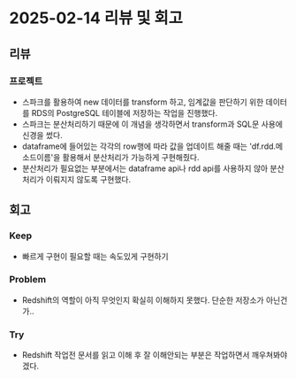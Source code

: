 # 2025-02-14 리뷰 및 회고

## 리뷰

### 프로젝트
- 스파크를 활용하여 new 데이터를 transform 하고, 임계값을 판단하기 위한 데이터를 RDS의 PostgreSQL 테이블에 저장하는 작업을 진행했다.
- 스파크는 분산처리하기 때문에 이 개념을 생각하면서 transform과 SQL문 사용에 신경을 썼다. 
- dataframe에 들어있는 각각의 row행에 따라 값을 업데이트 해줄 때는 'df.rdd.메소드이름'을 활용해서 분산처리가 가능하게 구현해줬다.
- 분산처리가 필요없는 부분에서는 dataframe api나 rdd api를 사용하지 않아 분산처리가 이뤄지지 않도록 구현했다.

## 회고
### Keep
- 빠르게 구현이 필요할 때는 속도있게 구현하기

### Problem
- Redshift의 역할이 아직 무엇인지 확실히 이해하지 못했다. 단순한 저장소가 아닌건가..

### Try
- Redshift 작업전 문서를 읽고 이해 후 잘 이해안되는 부분은 작업하면서 깨우쳐봐야겠다.